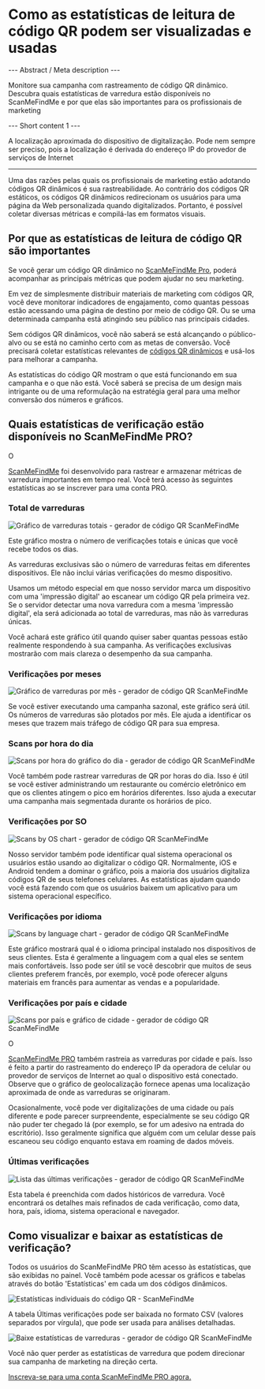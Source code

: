 <h1>Como as estatísticas de leitura de código QR podem ser visualizadas e usadas</h1>

--- Abstract / Meta description ---

Monitore sua campanha com rastreamento de código QR dinâmico. Descubra quais estatísticas de varredura estão disponíveis no ScanMeFindMe e por que elas são importantes para os profissionais de marketing

--- Short content 1 ---

A localização aproximada do dispositivo de digitalização. Pode nem sempre ser preciso, pois a localização é derivada do endereço IP do provedor de serviços de Internet

----------

<p>Uma das razões pelas quais os profissionais de marketing estão adotando códigos QR dinâmicos é sua rastreabilidade. Ao contrário dos códigos QR estáticos, os códigos QR dinâmicos redirecionam os usuários para uma página da Web personalizada quando digitalizados. Portanto, é possível coletar diversas métricas e compilá-las em formatos visuais. </p>

<h2>Por que as estatísticas de leitura de código QR são importantes</h2>

<p>Se você gerar um código QR dinâmico no <a href="#pro">ScanMeFindMe Pro</a>, poderá acompanhar as principais métricas que podem ajudar no seu marketing.</p>

<p>Em vez de simplesmente distribuir materiais de marketing com códigos QR, você deve monitorar indicadores de engajamento, como quantas pessoas estão acessando uma página de destino por meio de código QR. Ou se uma determinada campanha está atingindo seu público nas principais cidades. </p>

<p>Sem códigos QR dinâmicos, você não saberá se está alcançando o público-alvo ou se está no caminho certo com as metas de conversão. Você precisará coletar estatísticas relevantes de <a href="#about:product">códigos QR dinâmicos</a> e usá-los para melhorar a campanha.</p>

<p>As estatísticas do código QR mostram o que está funcionando em sua campanha e o que não está. Você saberá se precisa de um design mais intrigante ou de uma reformulação na estratégia geral para uma melhor conversão dos números e gráficos. </p>

<h2>Quais estatísticas de verificação estão disponíveis no ScanMeFindMe PRO?</h2>

O <p><a href="#static:url">ScanMeFindMe</a> foi desenvolvido para rastrear e armazenar métricas de varredura importantes em tempo real. Você terá acesso às seguintes estatísticas ao se inscrever para uma conta PRO.</p>

<h3>Total de varreduras</h3>

<p class="imageholder">
    <img src="https://media.scanmefindme.com/blog/about_statistics/files/img 1 - total scans.png"
        alt="Gráfico de varreduras totais - gerador de código QR ScanMeFindMe">
</p>

<p>Este gráfico mostra o número de verificações totais e únicas que você recebe todos os dias.</p>

<p>As varreduras exclusivas são o número de varreduras feitas em diferentes dispositivos. Ele não inclui várias verificações do mesmo dispositivo. </p>

<p>Usamos um método especial em que nosso servidor marca um dispositivo com uma 'impressão digital' ao escanear um código QR pela primeira vez. Se o servidor detectar uma nova varredura com a mesma 'impressão digital', ela será adicionada ao total de varreduras, mas não às varreduras únicas.</p>

<p>Você achará este gráfico útil quando quiser saber quantas pessoas estão realmente respondendo à sua campanha. As verificações exclusivas mostrarão com mais clareza o desempenho da sua campanha.</p>

<h3>Verificações por meses</h3>

<p class="imageholder">
    <img src="https://media.scanmefindme.com/blog/about_statistics/files/img 2 - scans by month.png"
        alt="Gráfico de varreduras por mês - gerador de código QR ScanMeFindMe">
</p>

<p>Se você estiver executando uma campanha sazonal, este gráfico será útil. Os números de varreduras são plotados por mês. Ele ajuda a identificar os meses que trazem mais tráfego de código QR para sua empresa. </p>

<h3>Scans por hora do dia</h3>

<p class="imageholder">
    <img src="https://media.scanmefindme.com/blog/about_statistics/files/img 3 - scans by hour of the day.png"
        alt="Scans por hora do gráfico do dia - gerador de código QR ScanMeFindMe">
</p>

<p>Você também pode rastrear varreduras de QR por horas do dia. Isso é útil se você estiver administrando um restaurante ou comércio eletrônico em que os clientes atingem o pico em horários diferentes. Isso ajuda a executar uma campanha mais segmentada durante os horários de pico.</p>

<h3>Verificações por SO</h3>

<p class="imageholder">
    <img src="https://media.scanmefindme.com/blog/about_statistics/files/img 4 - scans by OS.png"
        alt="Scans by OS chart - gerador de código QR ScanMeFindMe">
</p>

<p>Nosso servidor também pode identificar qual sistema operacional os usuários estão usando ao digitalizar o código QR. Normalmente, iOS e Android tendem a dominar o gráfico, pois a maioria dos usuários digitaliza códigos QR de seus telefones celulares. As estatísticas ajudam quando você está fazendo com que os usuários baixem um aplicativo para um sistema operacional específico. </p>

<h3>Verificações por idioma</h3>

<p class="imageholder">
    <img src="https://media.scanmefindme.com/blog/about_statistics/files/img 5 - scans by lang.png"
        alt="Scans by language chart - gerador de código QR ScanMeFindMe">
</p>

<p>Este gráfico mostrará qual é o idioma principal instalado nos dispositivos de seus clientes. Esta é geralmente a linguagem com a qual eles se sentem mais confortáveis. Isso pode ser útil se você descobrir que muitos de seus clientes preferem francês, por exemplo, você pode oferecer alguns materiais em francês para aumentar as vendas e a popularidade.</p>

<h3>Verificações por país e cidade</h3>

<p class="imageholder">
    <img src="https://media.scanmefindme.com/blog/about_statistics/files/img 6 - scans by country and city.png"
        alt="Scans por país e gráfico de cidade - gerador de código QR ScanMeFindMe">
</p>

O <p><a href="#pro">ScanMeFindMe PRO</a> também rastreia as varreduras por cidade e país. Isso é feito a partir do rastreamento do endereço IP da operadora de celular ou provedor de serviços de Internet ao qual o dispositivo está conectado. Observe que o gráfico de geolocalização fornece apenas uma localização aproximada de onde as varreduras se originaram. </p>

<p>Ocasionalmente, você pode ver digitalizações de uma cidade ou país diferente e pode parecer surpreendente, especialmente se seu código QR não puder ter chegado lá (por exemplo, se for um adesivo na entrada do escritório). Isso geralmente significa que alguém com um celular desse país escaneou seu código enquanto estava em roaming de dados móveis.</p>

<h3>Últimas verificações</h3>

<p class="imageholder">
    <img src="https://media.scanmefindme.com/blog/about_statistics/files/img 7 - last scans.png"
        alt="Lista das últimas verificações - gerador de código QR ScanMeFindMe">
</p>

<p>Esta tabela é preenchida com dados históricos de varredura. Você encontrará os detalhes mais refinados de cada verificação, como data, hora, país, idioma, sistema operacional e navegador. </p>

<h2>Como visualizar e baixar as estatísticas de verificação?</h2>

<p>Todos os usuários do ScanMeFindMe PRO têm acesso às estatísticas, que são exibidas no painel. Você também pode acessar os gráficos e tabelas através do botão 'Estatísticas' em cada um dos códigos dinâmicos.</p>

<p class="imageholder">
    <img src="https://media.scanmefindme.com/blog/about_statistics/files/img 8 - dynamic codes-statistic.png"
        alt="Estatísticas individuais do código QR - ScanMeFindMe">
</p>

<p>A tabela Últimas verificações pode ser baixada no formato CSV (valores separados por vírgula), que pode ser usada para análises detalhadas.</p>

<p class="imageholder">
    <img src="https://media.scanmefindme.com/blog/about_statistics/files/img 7 - last scans - download as CSV.png"
        alt="Baixe estatísticas de varreduras - gerador de código QR ScanMeFindMe">
</p>

<p>Você não quer perder as estatísticas de varredura que podem direcionar sua campanha de marketing na direção certa.</p>

<p><a href="#pro">Inscreva-se para uma conta ScanMeFindMe PRO agora.</a></p>
